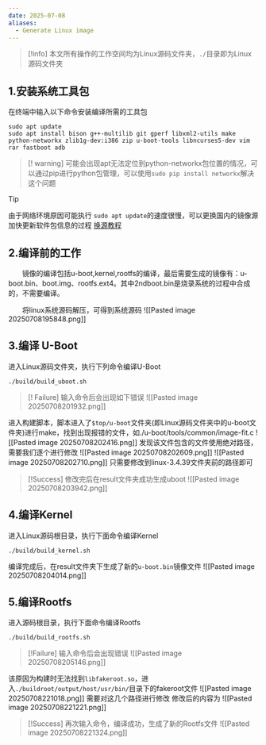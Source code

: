 ```yaml
---
date: 2025-07-08
aliases:
  - Generate Linux image
---
```

>[!info]
>本文所有操作的工作空间均为Linux源码文件夹，`./`目录即为Linux源码文件夹

## 1.安装系统工具包

在终端中输入以下命令安装编译所需的工具包
```shell
sudo apt update
sudo apt install bison g++-multilib git gperf libxml2-utils make python-networkx zlib1g-dev:i386 zip u-boot-tools libncurses5-dev vim rar fastboot adb
```

>[! warning]
>可能会出现apt无法定位到python-networkx包位置的情况，可以通过pip进行python包管理，可以使用`sudo pip install networkx`解决这个问题

>[!Tip]
>由于网络环境原因可能执行 `sudo apt update`的速度很慢，可以更换国内的镜像源加快更新软件包信息的过程
>[换源教程](https://mirrors.ustc.edu.cn/help/ubuntu.html)

## 2.编译前的工作

&emsp;&emsp;镜像的编译包括u-boot,kernel,rootfs的编译，最后需要生成的镜像有：u-boot.bin、boot.img、rootfs.ext4。其中2ndboot.bin是烧录系统的过程中合成的，不需要编译。

&emsp;&emsp;将linux系统源码解压，可得到系统源码
![[Pasted image 20250708195848.png]]

## 3.编译 U-Boot
进入Linux源码文件夹，执行下列命令编译U-Boot
```shell
./build/build_uboot.sh
```

>[! Failure]
>输入命令后会出现如下错误
>![[Pasted image 20250708201932.png]]

进入构建脚本，脚本进入了`$top/u-boot`文件夹(即Linux源码文件夹中的u-boot文件夹)进行make，找到出现报错的文件，如./u-boot/tools/common/image-fit.c
![[Pasted image 20250708202416.png]]
发现该文件包含的文件使用绝对路径，需要我们逐个进行修改
![[Pasted image 20250708202609.png]]
![[Pasted image 20250708202710.png]]
只需要修改到linux-3.4.39文件夹前的路径即可
>[!Success]
>修改完后在result文件夹成功生成uboot
>![[Pasted image 20250708203942.png]]

## 4.编译Kernel
进入Linux源码根目录，执行下面命令编译Kernel
```shell
./build/build_kernel.sh
```
编译完成后，在result文件夹下生成了新的`u-boot.bin`镜像文件
![[Pasted image 20250708204014.png]]
## 5.编译Rootfs
进入源码根目录，执行下面命令编译Rootfs
```shell
./build/build_rootfs.sh
```
>[!Failure]
>输入命令后会出现错误
>![[Pasted image 20250708205146.png]]

该原因为构建时无法找到`libfakeroot.so`，进入`./buildroot/output/host/usr/bin/`目录下的fakeroot文件
![[Pasted image 20250708221018.png]]
需要对这几个路径进行修改
修改后的内容为
![[Pasted image 20250708221221.png]]
>[!Success]
>再次输入命令，编译成功，生成了新的Rootfs文件
>![[Pasted image 20250708221324.png]]
